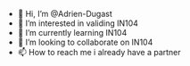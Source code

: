 - 👋 Hi, I’m @Adrien-Dugast
- 👀 I’m interested in validing IN104
- 🌱 I’m currently learning IN104
- 💞️ I’m looking to collaborate on IN104
- 📫 How to reach me i already have a partner

<!---
Adrien-Dugast/Adrien-Dugast is a ✨ special ✨ repository because its `README.md` (this file) appears on your GitHub profile.
You can click the Preview link to take a look at your changes.
--->
